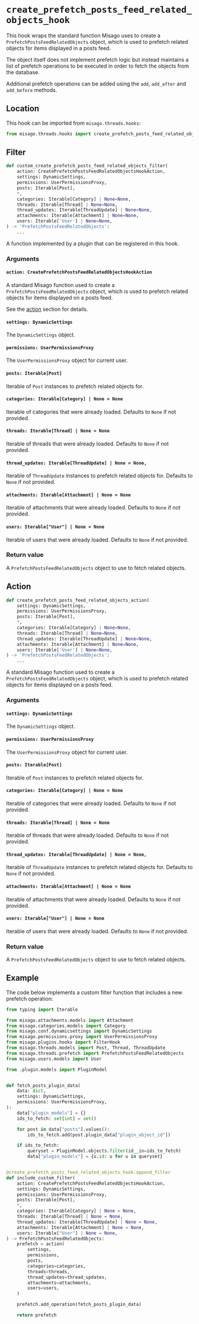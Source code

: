 # `create_prefetch_posts_feed_related_objects_hook`

This hook wraps the standard function Misago uses to create a  `PrefetchPostsFeedRelatedObjects` object, which is used to prefetch related objects for items displayed in a posts feed.

The object itself does not implement prefetch logic but instead maintains a list of prefetch operations to be executed in order to fetch the objects from the database.

Additional prefetch operations can be added using the `add`, `add_after` and `add_before` methods.


## Location

This hook can be imported from `misago.threads.hooks`:

```python
from misago.threads.hooks import create_prefetch_posts_feed_related_objects_hook
```


## Filter

```python
def custom_create_prefetch_posts_feed_related_objects_filter(
    action: CreatePrefetchPostsFeedRelatedObjectsHookAction,
    settings: DynamicSettings,
    permissions: UserPermissionsProxy,
    posts: Iterable[Post],
    *,
    categories: Iterable[Category] | None=None,
    threads: Iterable[Thread] | None=None,
    thread_updates: Iterable[ThreadUpdate] | None=None,
    attachments: Iterable[Attachment] | None=None,
    users: Iterable['User'] | None=None,
) -> 'PrefetchPostsFeedRelatedObjects':
    ...
```

A function implemented by a plugin that can be registered in this hook.


### Arguments

#### `action: CreatePrefetchPostsFeedRelatedObjectsHookAction`

A standard Misago function used to create a `PrefetchPostsFeedRelatedObjects` object, which is used to prefetch related objects for items displayed on a posts feed.

See the [action](#action) section for details.


#### `settings: DynamicSettings`

The `DynamicSettings` object.


#### `permissions: UserPermissionsProxy`

The `UserPermissionsProxy` object for current user.


#### `posts: Iterable[Post]`

Iterable of `Post` instances to prefetch related objects for.


#### `categories: Iterable[Category] | None = None`

Iterable of categories that were already loaded. Defaults to `None` if not provided.


#### `threads: Iterable[Thread] | None = None`

Iterable of threads that were already loaded. Defaults to `None` if not provided.


#### `thread_updates: Iterable[ThreadUpdate] | None = None,`

Iterable of `ThreadUpdate` instances to prefetch related objects for. Defaults to `None` if not provided.


#### `attachments: Iterable[Attachment] | None = None`

Iterable of attachments that were already loaded. Defaults to `None` if not provided.


#### `users: Iterable["User"] | None = None`

Iterable of users that were already loaded. Defaults to `None` if not provided.


### Return value

A `PrefetchPostsFeedRelatedObjects` object to use to fetch related objects.


## Action

```python
def create_prefetch_posts_feed_related_objects_action(
    settings: DynamicSettings,
    permissions: UserPermissionsProxy,
    posts: Iterable[Post],
    *,
    categories: Iterable[Category] | None=None,
    threads: Iterable[Thread] | None=None,
    thread_updates: Iterable[ThreadUpdate] | None=None,
    attachments: Iterable[Attachment] | None=None,
    users: Iterable['User'] | None=None,
) -> 'PrefetchPostsFeedRelatedObjects':
    ...
```

A standard Misago function used to create a `PrefetchPostsFeedRelatedObjects` object, which is used to prefetch related objects for items displayed on a posts feed.


### Arguments

#### `settings: DynamicSettings`

The `DynamicSettings` object.


#### `permissions: UserPermissionsProxy`

The `UserPermissionsProxy` object for current user.


#### `posts: Iterable[Post]`

Iterable of `Post` instances to prefetch related objects for.


#### `categories: Iterable[Category] | None = None`

Iterable of categories that were already loaded. Defaults to `None` if not provided.


#### `threads: Iterable[Thread] | None = None`

Iterable of threads that were already loaded. Defaults to `None` if not provided.


#### `thread_updates: Iterable[ThreadUpdate] | None = None,`

Iterable of `ThreadUpdate` instances to prefetch related objects for. Defaults to `None` if not provided.


#### `attachments: Iterable[Attachment] | None = None`

Iterable of attachments that were already loaded. Defaults to `None` if not provided.


#### `users: Iterable["User"] | None = None`

Iterable of users that were already loaded. Defaults to `None` if not provided.


### Return value

A `PrefetchPostsFeedRelatedObjects` object to use to fetch related objects.


## Example

The code below implements a custom filter function that includes a new prefetch operation:

```python
from typing import Iterable

from misago.attachments.models import Attachment
from misago.categories.models import Category
from misago.conf.dynamicsettings import DynamicSettings
from misago.permissions.proxy import UserPermissionsProxy
from misago.plugins.hooks import FilterHook
from misago.threads.models import Post, Thread, ThreadUpdate
from misago.threads.prefetch import PrefetchPostsFeedRelatedObjects
from misago.users.models import User

from .plugin.models import PluginModel


def fetch_posts_plugin_data(
    data: dict,
    settings: DynamicSettings,
    permissions: UserPermissionsProxy,
):
    data["plugin_models"] = {}
    ids_to_fetch: set[int] = set()

    for post in data["posts"].values():
        ids_to_fetch.add(post.plugin_data["plugin_object_id"])

    if ids_to_fetch:
        queryset = PluginModel.objects.filter(id__in=ids_to_fetch)
        data["plugin_models"] = {u.id: u for u in queryset}


@create_prefetch_posts_feed_related_objects_hook.append_filter
def include_custom_filter(
    action: CreatePrefetchPostsFeedRelatedObjectsHookAction,
    settings: DynamicSettings,
    permissions: UserPermissionsProxy,
    posts: Iterable[Post],
    *,
    categories: Iterable[Category] | None = None,
    threads: Iterable[Thread] | None = None,
    thread_updates: Iterable[ThreadUpdate] | None = None,
    attachments: Iterable[Attachment] | None = None,
    users: Iterable["User"] | None = None,
) -> PrefetchPostsFeedRelatedObjects:
    prefetch = action(
        settings,
        permissions,
        posts,
        categories=categories,
        threads=threads,
        thread_updates=thread_updates,
        attachments=attachments,
        users=users,
    )

    prefetch.add_operation(fetch_posts_plugin_data)

    return prefetch
```